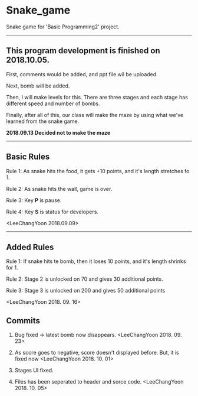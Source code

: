 # Snake_game
Snake game for 'Basic Programming2' project.
***

This program development is finished on 2018.10.05.
---

First, comments would be added, and ppt file wil be uploaded.

Next, bomb will be added.

Then, I will make levels for this. There are three stages and each stage has different speed and number of bombs.

Finally, after all of this, our class will make the maze by using what we've learned from the snake game. 

**2018.09.13 Decided not to make the maze**
***

Basic Rules
---

Rule 1: As snake hits the food, it gets +10 points, and it's length stretches fo 1.

Rule 2: As snake hits the wall, game is over.

Rule 3: Key **P** is pause.

Rule 4: Key **S** is status for developers.

<LeeChangYoon 2018.09.09>
***

Added Rules
---

Rule 1: If snake hits te bomb, then it loses 10 points, and it's length shrinks for 1.

Rule 2: Stage 2 is unlocked on 70 and gives 30 additional points. 

Rule 3: Stage 3 is unlocked on 200 and gives 50 additional points

<LeeChangYoon 2018. 09. 16>

Commits
---

1. Bug fixed -> latest bomb now disappears. <LeeChangYoon 2018. 09. 23>

2. As score goes to negative, score doesn't displayed before. But, it is fixed now <LeeChangYoon 2018. 10. 01>

3. Stages UI fixed.

4. Files has been seperated to header and sorce code. <LeeChangYoon 2018. 10. 05>
